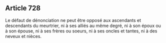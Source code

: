 Article 728
----
Le défaut de dénonciation ne peut être opposé aux ascendants et descendants du
meurtrier, ni à ses alliés au même degré, ni à son époux ou à son épouse, ni à
ses frères ou soeurs, ni à ses oncles et tantes, ni à des neveux et nièces.
